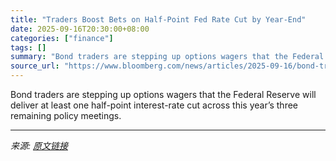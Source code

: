 ```yaml
---
title: "Traders Boost Bets on Half-Point Fed Rate Cut by Year-End"
date: 2025-09-16T20:30:00+08:00
categories: ["finance"]
tags: []
summary: "Bond traders are stepping up options wagers that the Federal Reserve will deliver at least one half-point interest-rate cut across this year’s three remaining policy meetings."
source_url: "https://www.bloomberg.com/news/articles/2025-09-16/bond-traders-boost-bets-on-half-point-fed-rate-cuts-by-year-end"
---
```


Bond traders are stepping up options wagers that the Federal Reserve will deliver at least one half-point interest-rate cut across this year’s three remaining policy meetings.

---

*来源: [原文链接](https://www.bloomberg.com/news/articles/2025-09-16/bond-traders-boost-bets-on-half-point-fed-rate-cuts-by-year-end)*
